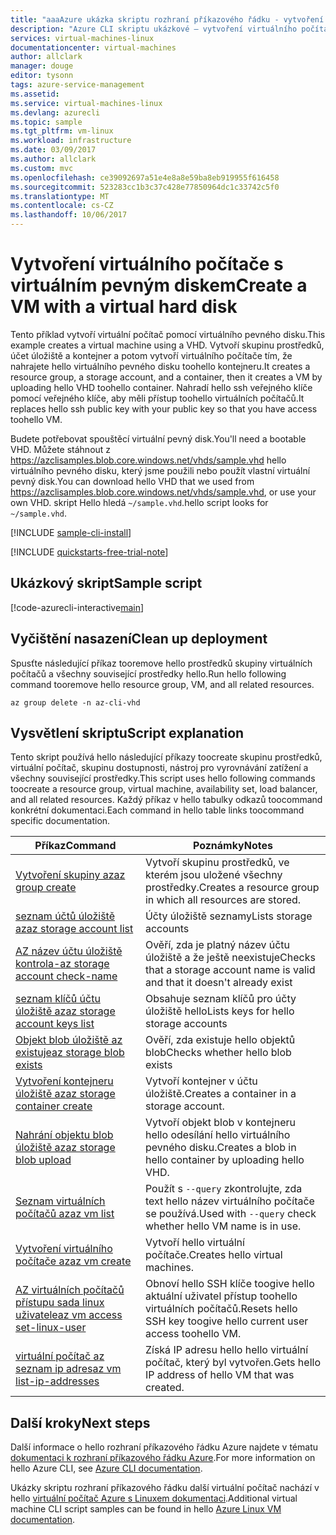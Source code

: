 ```yaml
---
title: "aaaAzure ukázka skriptu rozhraní příkazového řádku - vytvoření virtuálního počítače s virtuální pevný disk | Microsoft Docs"
description: "Azure CLI skriptu ukázkové – vytvoření virtuálního počítače pomocí virtuálního pevného disku."
services: virtual-machines-linux
documentationcenter: virtual-machines
author: allclark
manager: douge
editor: tysonn
tags: azure-service-management
ms.assetid: 
ms.service: virtual-machines-linux
ms.devlang: azurecli
ms.topic: sample
ms.tgt_pltfrm: vm-linux
ms.workload: infrastructure
ms.date: 03/09/2017
ms.author: allclark
ms.custom: mvc
ms.openlocfilehash: ce39092697a51e4e8a8e59ba8eb919955f616458
ms.sourcegitcommit: 523283cc1b3c37c428e77850964dc1c33742c5f0
ms.translationtype: MT
ms.contentlocale: cs-CZ
ms.lasthandoff: 10/06/2017
---
```

# <a name="create-a-vm-with-a-virtual-hard-disk"></a><span data-ttu-id="dba81-103">Vytvoření virtuálního počítače s virtuálním pevným diskem</span><span class="sxs-lookup"><span data-stu-id="dba81-103">Create a VM with a virtual hard disk</span></span>

<span data-ttu-id="dba81-104">Tento příklad vytvoří virtuální počítač pomocí virtuálního pevného disku.</span><span class="sxs-lookup"><span data-stu-id="dba81-104">This example creates a virtual machine using a VHD.</span></span>
<span data-ttu-id="dba81-105">Vytvoří skupinu prostředků, účet úložiště a kontejner a potom vytvoří virtuálního počítače tím, že nahrajete hello virtuálního pevného disku toohello kontejneru.</span><span class="sxs-lookup"><span data-stu-id="dba81-105">It creates a resource group, a storage account, and a container, then it creates a VM by uploading hello VHD toohello container.</span></span>
<span data-ttu-id="dba81-106">Nahradí hello ssh veřejného klíče pomocí veřejného klíče, aby měli přístup toohello virtuálních počítačů.</span><span class="sxs-lookup"><span data-stu-id="dba81-106">It replaces hello ssh public key with your public key so that you have access toohello VM.</span></span>

<span data-ttu-id="dba81-107">Budete potřebovat spouštěcí virtuální pevný disk.</span><span class="sxs-lookup"><span data-stu-id="dba81-107">You'll need a bootable VHD.</span></span>
<span data-ttu-id="dba81-108">Můžete stáhnout z https://azclisamples.blob.core.windows.net/vhds/sample.vhd hello virtuálního pevného disku, který jsme použili nebo použít vlastní virtuální pevný disk.</span><span class="sxs-lookup"><span data-stu-id="dba81-108">You can download hello VHD that we used from https://azclisamples.blob.core.windows.net/vhds/sample.vhd, or use your own VHD.</span></span> <span data-ttu-id="dba81-109">skript Hello hledá `~/sample.vhd`.</span><span class="sxs-lookup"><span data-stu-id="dba81-109">hello script looks for `~/sample.vhd`.</span></span>

[!INCLUDE [sample-cli-install](../../../includes/sample-cli-install.md)]

[!INCLUDE [quickstarts-free-trial-note](../../../includes/quickstarts-free-trial-note.md)]

## <a name="sample-script"></a><span data-ttu-id="dba81-110">Ukázkový skript</span><span class="sxs-lookup"><span data-stu-id="dba81-110">Sample script</span></span>

[!code-azurecli-interactive[main](../../../cli_scripts/virtual-machine/create-vm-vhd/create-vm-vhd.sh "Create VM using a VHD")]

## <a name="clean-up-deployment"></a><span data-ttu-id="dba81-111">Vyčištění nasazení</span><span class="sxs-lookup"><span data-stu-id="dba81-111">Clean up deployment</span></span> 

<span data-ttu-id="dba81-112">Spusťte následující příkaz tooremove hello prostředků skupiny virtuálních počítačů a všechny související prostředky hello.</span><span class="sxs-lookup"><span data-stu-id="dba81-112">Run hello following command tooremove hello resource group, VM, and all related resources.</span></span>

```azurecli-interactive 
az group delete -n az-cli-vhd
```

## <a name="script-explanation"></a><span data-ttu-id="dba81-113">Vysvětlení skriptu</span><span class="sxs-lookup"><span data-stu-id="dba81-113">Script explanation</span></span>

<span data-ttu-id="dba81-114">Tento skript používá hello následující příkazy toocreate skupinu prostředků, virtuální počítač, skupinu dostupnosti, nástroj pro vyrovnávání zatížení a všechny související prostředky.</span><span class="sxs-lookup"><span data-stu-id="dba81-114">This script uses hello following commands toocreate a resource group, virtual machine, availability set, load balancer, and all related resources.</span></span> <span data-ttu-id="dba81-115">Každý příkaz v hello tabulky odkazů toocommand konkrétní dokumentaci.</span><span class="sxs-lookup"><span data-stu-id="dba81-115">Each command in hello table links toocommand specific documentation.</span></span>

| <span data-ttu-id="dba81-116">Příkaz</span><span class="sxs-lookup"><span data-stu-id="dba81-116">Command</span></span> | <span data-ttu-id="dba81-117">Poznámky</span><span class="sxs-lookup"><span data-stu-id="dba81-117">Notes</span></span> |
|---|---|
| [<span data-ttu-id="dba81-118">Vytvoření skupiny az</span><span class="sxs-lookup"><span data-stu-id="dba81-118">az group create</span></span>](https://docs.microsoft.com/cli/azure/group#create) | <span data-ttu-id="dba81-119">Vytvoří skupinu prostředků, ve kterém jsou uložené všechny prostředky.</span><span class="sxs-lookup"><span data-stu-id="dba81-119">Creates a resource group in which all resources are stored.</span></span> |
| [<span data-ttu-id="dba81-120">seznam účtů úložiště az</span><span class="sxs-lookup"><span data-stu-id="dba81-120">az storage account list</span></span>](https://docs.microsoft.com/cli/azure/storage/account#list) | <span data-ttu-id="dba81-121">Účty úložiště seznamy</span><span class="sxs-lookup"><span data-stu-id="dba81-121">Lists storage accounts</span></span> |
| [<span data-ttu-id="dba81-122">AZ název účtu úložiště kontrola-</span><span class="sxs-lookup"><span data-stu-id="dba81-122">az storage account check-name</span></span>](https://docs.microsoft.com/cli/azure/storage/account#check-name) | <span data-ttu-id="dba81-123">Ověří, zda je platný název účtu úložiště a že ještě neexistuje</span><span class="sxs-lookup"><span data-stu-id="dba81-123">Checks that a storage account name is valid and that it doesn't already exist</span></span> |
| [<span data-ttu-id="dba81-124">seznam klíčů účtu úložiště az</span><span class="sxs-lookup"><span data-stu-id="dba81-124">az storage account keys list</span></span>](https://docs.microsoft.com/cli/azure/storage/account/keys#list) | <span data-ttu-id="dba81-125">Obsahuje seznam klíčů pro účty úložiště hello</span><span class="sxs-lookup"><span data-stu-id="dba81-125">Lists keys for hello storage accounts</span></span> |
| [<span data-ttu-id="dba81-126">Objekt blob úložiště az existuje</span><span class="sxs-lookup"><span data-stu-id="dba81-126">az storage blob exists</span></span>](https://docs.microsoft.com/cli/azure/storage/blob#exists) | <span data-ttu-id="dba81-127">Ověří, zda existuje hello objektů blob</span><span class="sxs-lookup"><span data-stu-id="dba81-127">Checks whether hello blob exists</span></span> |
| [<span data-ttu-id="dba81-128">Vytvoření kontejneru úložiště az</span><span class="sxs-lookup"><span data-stu-id="dba81-128">az storage container create</span></span>](https://docs.microsoft.com/cli/azure/storage/container#create) | <span data-ttu-id="dba81-129">Vytvoří kontejner v účtu úložiště.</span><span class="sxs-lookup"><span data-stu-id="dba81-129">Creates a container in a storage account.</span></span> |
| [<span data-ttu-id="dba81-130">Nahrání objektu blob úložiště az</span><span class="sxs-lookup"><span data-stu-id="dba81-130">az storage blob upload</span></span>](https://docs.microsoft.com/cli/azure/storage/blob#upload) | <span data-ttu-id="dba81-131">Vytvoří objekt blob v kontejneru hello odesílání hello virtuálního pevného disku.</span><span class="sxs-lookup"><span data-stu-id="dba81-131">Creates a blob in hello container by uploading hello VHD.</span></span> |
| [<span data-ttu-id="dba81-132">Seznam virtuálních počítačů az</span><span class="sxs-lookup"><span data-stu-id="dba81-132">az vm list</span></span>](https://docs.microsoft.com/cli/azure/vm#list) | <span data-ttu-id="dba81-133">Použít s `--query` zkontrolujte, zda text hello název virtuálního počítače se používá.</span><span class="sxs-lookup"><span data-stu-id="dba81-133">Used with `--query` check whether hello VM name is in use.</span></span> | 
| [<span data-ttu-id="dba81-134">Vytvoření virtuálního počítače az</span><span class="sxs-lookup"><span data-stu-id="dba81-134">az vm create</span></span>](https://docs.microsoft.com/cli/azure/vm/availability-set#create) | <span data-ttu-id="dba81-135">Vytvoří hello virtuální počítače.</span><span class="sxs-lookup"><span data-stu-id="dba81-135">Creates hello virtual machines.</span></span> |
| [<span data-ttu-id="dba81-136">AZ virtuálních počítačů přístupu sada linux uživatele</span><span class="sxs-lookup"><span data-stu-id="dba81-136">az vm access set-linux-user</span></span>](https://docs.microsoft.com/cli/azure/vm/access#set-linux-user) | <span data-ttu-id="dba81-137">Obnoví hello SSH klíče toogive hello aktuální uživatel přístup toohello virtuálních počítačů.</span><span class="sxs-lookup"><span data-stu-id="dba81-137">Resets hello SSH key toogive hello current user access toohello VM.</span></span> |
| [<span data-ttu-id="dba81-138">virtuální počítač az seznam ip adres</span><span class="sxs-lookup"><span data-stu-id="dba81-138">az vm list-ip-addresses</span></span>](https://docs.microsoft.com/cli/azure/vm#list-ip-addresses) | <span data-ttu-id="dba81-139">Získá IP adresu hello hello virtuální počítač, který byl vytvořen.</span><span class="sxs-lookup"><span data-stu-id="dba81-139">Gets hello IP address of hello VM that was created.</span></span> |

## <a name="next-steps"></a><span data-ttu-id="dba81-140">Další kroky</span><span class="sxs-lookup"><span data-stu-id="dba81-140">Next steps</span></span>

<span data-ttu-id="dba81-141">Další informace o hello rozhraní příkazového řádku Azure najdete v tématu [dokumentaci k rozhraní příkazového řádku Azure](https://docs.microsoft.com/cli/azure/overview).</span><span class="sxs-lookup"><span data-stu-id="dba81-141">For more information on hello Azure CLI, see [Azure CLI documentation](https://docs.microsoft.com/cli/azure/overview).</span></span>

<span data-ttu-id="dba81-142">Ukázky skriptu rozhraní příkazového řádku další virtuální počítač nachází v hello [virtuální počítač Azure s Linuxem dokumentaci](../linux/cli-samples.md?toc=%2fazure%2fvirtual-machines%2flinux%2ftoc.json).</span><span class="sxs-lookup"><span data-stu-id="dba81-142">Additional virtual machine CLI script samples can be found in hello [Azure Linux VM documentation](../linux/cli-samples.md?toc=%2fazure%2fvirtual-machines%2flinux%2ftoc.json).</span></span>

